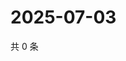 # 2025-07-03

共 0 条

<!-- BEGIN ZHIHUVIDEO -->
<!-- 最后更新时间 Thu Jul 03 2025 18:13:24 GMT+0800 (China Standard Time) -->

<!-- END ZHIHUVIDEO -->
